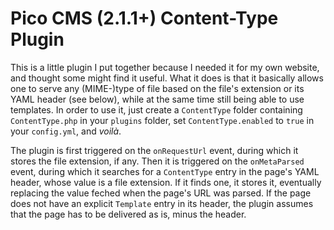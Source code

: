 # Pico CMS (2.1.1+) Content-Type Plugin

This is a little plugin I put together because I needed it for my own website, and thought some might find it useful. What it does is that it basically allows one to serve any (MIME-)type of file based on the file's extension or its YAML header (see below), while at the same time still being able to use templates. In order to use it, just create a `ContentType` folder containing `ContentType.php` in your `plugins` folder, set `ContentType.enabled` to `true` in your `config.yml`, and *voilà*.

The plugin is first triggered on the `onRequestUrl` event, during which it stores the file extension, if any. Then it is triggered on the `onMetaParsed` event, during which it searches for a `ContentType` entry in the page's YAML header, whose value is a file extension. If it finds one, it stores it, eventually replacing the value feched when the page's URL was parsed. If the page does not have an explicit `Template` entry in its header, the plugin assumes that the page has to be delivered as is, minus the header.
